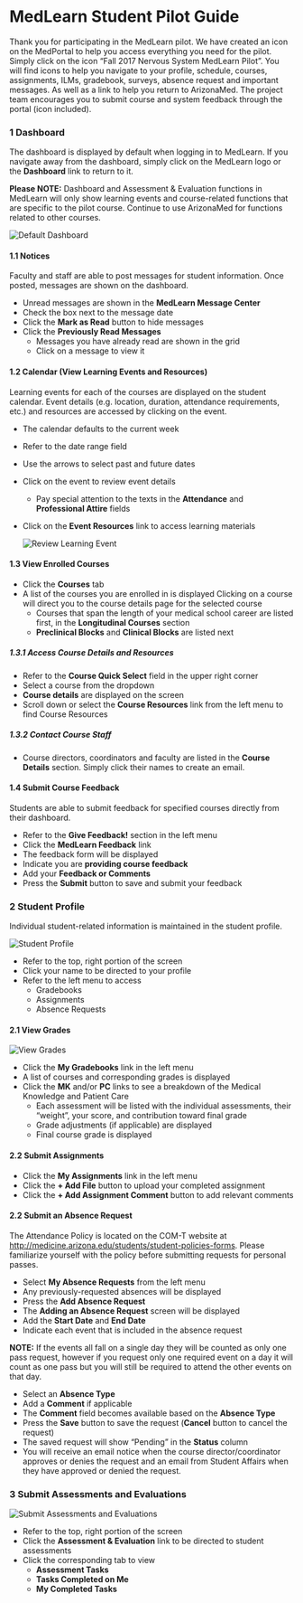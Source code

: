 # MedLearn Student Pilot Guide
Thank you for participating in the MedLearn pilot.  We have created an icon on the MedPortal to help you access everything you need for the pilot.  Simply click on the icon “Fall 2017 Nervous System MedLearn Pilot”.  You will find icons to help you navigate to your profile, schedule, courses, assignments, ILMs, gradebook, surveys, absence request and important messages.  As well as a link to help you return to ArizonaMed.  The project team encourages you to submit course and system feedback through the portal (icon included).

### 1  Dashboard
The dashboard is displayed by default when logging in to MedLearn.  If you navigate away from the dashboard, simply click on the MedLearn logo or the **Dashboard** link to return to it.

**Please NOTE:**  Dashboard and Assessment & Evaluation functions in MedLearn will only show learning events and course-related functions that are specific to the pilot course.  Continue to use ArizonaMed for functions related to other courses.

![Default Dashboard](./images/MedLearn/Intro_Student.png)

#### 1.1 Notices
Faculty and staff are able to post messages for student information.  Once posted, messages are shown on the dashboard.

* Unread messages are shown in the **MedLearn Message Center**
* Check the box next to the message date
* Click the **Mark as Read** button to hide messages
* Click the **Previously Read Messages**
  * Messages you have already read are shown in the grid
  * Click on a message to view it

#### 1.2 Calendar (View Learning Events and Resources)
Learning events for each of the courses are displayed on the student calendar.  Event details (e.g. location, duration, attendance requirements, etc.) and resources are accessed by clicking on the event.  

* The calendar defaults to the current week
* Refer to the date range field
* Use the arrows to select past and future dates
* Click on the event to review event details
  * Pay special attention to the texts in the **Attendance** and **Professional Attire** fields
* Click on the **Event Resources** link to access learning materials

  ![Review Learning Event](./images/MedLearn/ReviewLearningEvent_Student.png)

#### 1.3 View Enrolled Courses
* Click the **Courses** tab
* A list of the courses you are enrolled in is displayed Clicking on a course will direct you to the course details page for the selected course
  * Courses that span the length of your medical school career are listed first, in the **Longitudinal Courses** section
  * **Preclinical Blocks** and **Clinical Blocks** are listed next

##### _1.3.1 Access Course Details and Resources_
* Refer to the **Course Quick Select** field in the upper right corner
* Select a course from the dropdown
* **Course details** are displayed on the screen
* Scroll down or select the **Course Resources** link from the left menu to find Course Resources

##### _1.3.2 Contact Course Staff_
* Course directors, coordinators and faculty are listed in the **Course Details** section.  Simply click their names to create an email.

#### 1.4 Submit Course Feedback
Students are able to submit feedback for specified courses directly from their dashboard.

* Refer to the **Give Feedback!** section in the left menu
* Click the **MedLearn Feedback** link
* The feedback form will be displayed
* Indicate you are **providing course feedback**
* Add your **Feedback or Comments**
* Press the **Submit** button to save and submit your feedback

### 2  Student Profile
Individual student-related information is maintained in the student profile.

![Student Profile](./images/MedLearn/Profile_Student.png)

* Refer to the top, right portion of the screen
* Click your name to be directed to your profile
* Refer to the left menu to access
  * Gradebooks
  * Assignments
  * Absence Requests

#### 2.1 View Grades

![View Grades](./images/MedLearn/ViewGrades_Student.png)

* Click the **My Gradebooks** link in the left menu
* A list of courses and corresponding grades is displayed
* Click the **MK** and/or **PC** links to see a breakdown of the Medical Knowledge and Patient Care
  * Each assessment will be listed with the individual assessments, their “weight”, your score, and contribution toward final grade
  * Grade adjustments (if applicable) are displayed
  * Final course grade is displayed

#### 2.2 Submit Assignments
* Click the **My Assignments** link in the left menu
* Click the **+ Add File** button to upload your completed assignment
* Click the **+ Add Assignment Comment** button to add relevant comments

#### 2.2 Submit an Absence Request
The Attendance Policy is located on the COM-T website at http://medicine.arizona.edu/students/student-policies-forms. Please familiarize yourself with the policy before submitting requests for personal passes.   
* Select **My Absence Requests** from the left menu
* Any previously-requested absences will be displayed
* Press the **Add Absence Request**
* The **Adding an Absence Request** screen will be displayed
* Add the **Start Date** and **End Date**
* Indicate each event that is included in the absence request

**NOTE:**  If the events all fall on a single day they will be counted as only one pass request, however if you request only one required event on a day it will count as one pass but you will still be required to attend the other events on that day.

* Select an **Absence Type**
* Add a **Comment** if applicable
* The **Comment** field becomes available based on the **Absence Type**
* Press the **Save** button to save the request (**Cancel** button to cancel the request)
* The saved request will show “Pending” in the **Status** column
* You will receive an email notice when the course director/coordinator approves or denies the request and an email from Student Affairs when they have approved or denied the request.

### 3  Submit Assessments and Evaluations

![Submit Assessments and Evaluations](./images/MedLearn/AssessmentsEvaluations_Student.png)

* Refer to the top, right portion of the screen
* Click the **Assessment & Evaluation** link to be directed to student assessments
* Click the corresponding tab to view
  * **Assessment Tasks**
  * **Tasks Completed on Me**
  * **My Completed Tasks**
